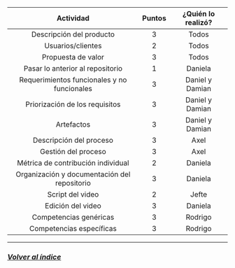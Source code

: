| Actividad | Puntos | ¿Quién lo realizó? |
|:------:|:--------:|:----------:|
| Descripción del producto | 3 | Todos
| Usuarios/clientes | 2 | Todos
| Propuesta de valor | 3 | Todos
| Pasar lo anterior al repositorio | 1 | Daniela |
|Requerimientos funcionales y no funcionales | 3 | Daniel y Damian |
| Priorización de los requisitos | 3 | Daniel y Damian |
| Artefactos | 3 | Daniel y Damian |
| Descripción del proceso | 3 | Axel |
| Gestión del proceso | 3 | Axel |
| Métrica de contribución individual | 2 | Daniela |
| Organización y documentación del repositorio | 3 | Daniela |
| Script del video | 2 | Jefte |
| Edición del video | 3 | Daniela |
| Competencias genéricas | 3 | Rodrigo |
| Competencias específicas | 3 | Rodrigo |

----
### [*Volver al índice*](https://github.com/danivillarino/Equipo2_FIS/blob/75ff6b2c83f91fe65ded7a8f1af9b9d5d9d6c292/%C3%8Dndice.md)
